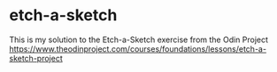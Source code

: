 # etch-a-sketch
This is my solution to the Etch-a-Sketch exercise from the Odin Project https://www.theodinproject.com/courses/foundations/lessons/etch-a-sketch-project
